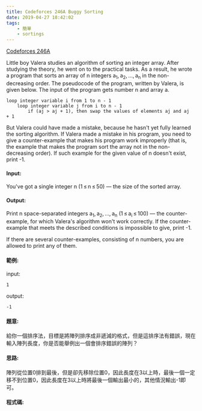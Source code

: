 ```yaml
---
title: Codeforces 246A Buggy Sorting
date: 2019-04-27 18:42:02
tags:
    - 簡單
    - sortings
---
```

[Codeforces 246A](https://codeforces.com/problemset/problem/246/A)
<!-- more -->
Little boy Valera studies an algorithm of sorting an integer array. After studying the theory, he went on to the practical tasks. As a result, he wrote a program that sorts an array of n integers a<sub>1</sub>, a<sub>2</sub>, ..., a<sub>n</sub> in the non-decreasing order. The pseudocode of the program, written by Valera, is given below. The input of the program gets number n and array a.

```
loop integer variable i from 1 to n - 1
    loop integer variable j from i to n - 1
        if (aj > aj + 1), then swap the values of elements aj and aj + 1
```
But Valera could have made a mistake, because he hasn't yet fully learned the sorting algorithm. If Valera made a mistake in his program, you need to give a counter-example that makes his program work improperly (that is, the example that makes the program sort the array not in the non-decreasing order). If such example for the given value of n doesn't exist, print -1.

#### Input:
You've got a single integer n (1 ≤ n ≤ 50) — the size of the sorted array.

#### Output:
Print n space-separated integers a<sub>1</sub>, a<sub>2</sub>, ..., a<sub>n</sub> (1 ≤ a<sub>i</sub> ≤ 100) — the counter-example, for which Valera's algorithm won't work correctly. If the counter-example that meets the described conditions is impossible to give, print -1.

If there are several counter-examples, consisting of n numbers, you are allowed to print any of them.
#### 範例:
input:
```
1
```
output:
```
-1
```

#### 題意:
給你一個排序法，目標是將陣列排序成非遞減的格式，但是這排序法有錯誤，現在輸入陣列長度，你是否能舉例出一個會排序錯誤的陣列？

#### 思路:
陣列從位置0排到最後，但是卻先移除位置0，因此長度在3以上時，最後一個一定移不到位置0，因此長度在3以上時將最後一個輸出最小的，其他情況輸出-1即可。

#### 程式碼:
<script src="https://gist.github.com/Daviswww/bb7804303d64985fd6da2a32dcff7dfe.js"></script>
